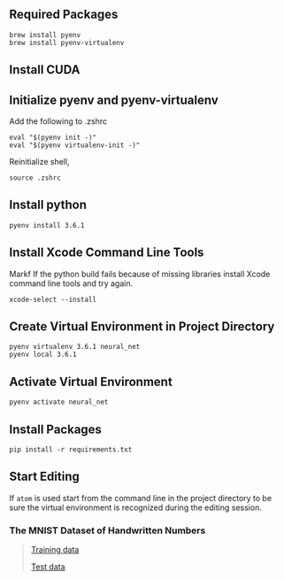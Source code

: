 ## Required Packages

```
brew install pyenv
brew install pyenv-virtualenv
```

## Install CUDA

## Initialize pyenv and pyenv-virtualenv

Add the following to .zshrc
```
eval "$(pyenv init -)"
eval "$(pyenv virtualenv-init -)"
```
Reinitialize shell,

```
source .zshrc
```

## Install python

```
pyenv install 3.6.1
```

## Install Xcode Command Line Tools
Markf
If the python build fails because of missing libraries install Xcode command line tools and try again.

```
xcode-select --install
```

## Create Virtual Environment in Project Directory

```
pyenv virtualenv 3.6.1 neural_net
pyenv local 3.6.1
```

## Activate Virtual Environment

```
pyenv activate neural_net
```

## Install Packages

```
pip install -r requirements.txt
```

## Start Editing

If ```atom``` is used start from the command line in the project directory to be sure the virtual environment is recognized during the editing session.


### The MNIST Dataset of Handwritten Numbers

> [Training data](http://www.pjreddie.com/media/files/mnist_train.csv)
>
> [Test data](http://www.pjreddie.com/media/files/mnist_test.csv)
